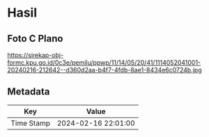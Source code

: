 # Hasil

## Foto C Plano

https://sirekap-obj-formc.kpu.go.id/0c3e/pemilu/ppwp/11/14/05/20/41/1114052041001-20240216-212642--d360d2aa-b4f7-4fdb-8ae1-8434e6c0724b.jpg


## Metadata

| Key        | Value               |
| ---------- | ------------------- |
| Time Stamp | 2024-02-16 22:01:00 |



